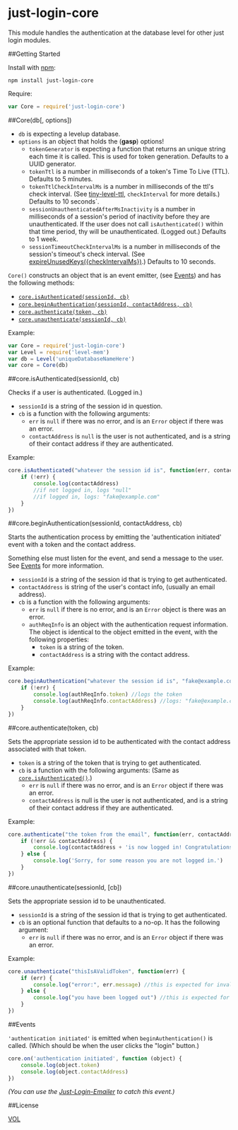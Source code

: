 just-login-core
===============

This module handles the authentication at the database level for other just login modules.

##Getting Started

Install with [npm](http://nodejs.org):

	npm install just-login-core

Require:
```js
var Core = require('just-login-core')
```

##Core(db[, options])

- `db` is expecting a levelup database.
- `options` is an object that holds the (**gasp**) options!
	- `tokenGenerator` is expecting a function that returns an unique string each time it is called. This is used for token generation. Defaults to a UUID generator.
	- `tokenTtl` is a number in milliseconds of a token's Time To Live (TTL). Defaults to 5 minutes.
	- `tokenTtlCheckIntervalMs` is a number in milliseconds of the ttl's check interval. (See [tiny-level-ttl][tinyttl], `checkInterval` for more details.) Defaults to 10 seconds`.
	- `sessionUnauthenticatedAfterMsInactivity` is a number in milliseconds of a session's period of inactivity before they are unauthenticated. If the user does not call `isAuthenticated()` within that time period, thy will be unauthenticated. (Logged out.) Defaults to 1 week.
	- `sessionTimeoutCheckIntervalMs` is a number in milliseconds of the session's timeout's check interval. (See [expireUnusedKeys({checkIntervalMs})][checkint].) Defaults to 10 seconds.

`Core()` constructs an object that is an event emitter, (see [Events](#events)) and has the following methods:

- [`core.isAuthenticated(sessionId, cb)`][isauthed]
- [`core.beginAuthentication(sessionId, contactAddress, cb)`][beginauth]
- [`core.authenticate(token, cb)`][auth]
- [`core.unauthenticate(sessionId, cb)`][unauth]

Example:

```js
var Core = require('just-login-core')
var Level = require('level-mem')
var db = Level('uniqueDatabaseNameHere')
var core = Core(db)
```

##core.isAuthenticated(sessionId, cb)

Checks if a user is authenticated. (Logged in.)

- `sessionId` is a string of the session id in question.
- `cb` is a function with the following arguments:
	- `err` is `null` if there was no error, and is an `Error` object if there was an error.
	- `contactAddress` is `null` is the user is not authenticated, and is a string of their contact address if they are authenticated.

Example:

```js
core.isAuthenticated("whatever the session id is", function(err, contactAddress) {
	if (!err) {
		console.log(contactAddress)
		//if not logged in, logs "null"
		//if logged in, logs: "fake@example.com"
	}
})
```

##core.beginAuthentication(sessionId, contactAddress, cb)

Starts the authentication process by emitting the 'authentication initiated' event with a token and the contact address.

Something else must listen for the event, and send a message to the user. See [Events](#events) for more information.

- `sessionId` is a string of the session id that is trying to get authenticated.
- `contactAddress` is string of the user's contact info, (usually an email address).
- `cb` is a function with the following arguments:
	- `err` is `null` if there is no error, and is an `Error` object is there was an error.
	- `authReqInfo` is an object with the authentication request information. The object is identical to the object emitted in the event, with the following properties:
		- `token` is a string of the token.
		- `contactAddress` is a string with the contact address.

Example:

```js
core.beginAuthentication("whatever the session id is", "fake@example.com", function (err, authReqInfo) {
	if (!err) {
		console.log(authReqInfo.token) //logs the token
		console.log(authReqInfo.contactAddress) //logs: "fake@example.com"
	}
})
```

##core.authenticate(token, cb)

Sets the appropriate session id to be authenticated with the contact address associated with that token.

- `token` is a string of the token that is trying to get authenticated.
- `cb` is a function with the following arguments: (Same as [`core.isAuthenticated()`][isauthed].)
	- `err` is `null` if there was no error, and is an `Error` object if there was an error.
	- `contactAddress` is null is the user is not authenticated, and is a string of their contact address if they are authenticated.

Example:

```js
core.authenticate("the token from the email", function(err, contactAddress) {
	if (!err && contactAddress) {
		console.log(contactAddress + 'is now logged in! Congratulations!')
	} else {
		console.log('Sorry, for some reason you are not logged in.')
	}
})
```

##core.unauthenticate(sessionId, [cb])

Sets the appropriate session id to be unauthenticated.

- `sessionId` is a string of the session id that is trying to get authenticated.
- `cb` is an optional function that defaults to a no-op. It has the following argument:
	- `err` is `null` if there was no error, and is an `Error` object if there was an error.

Example:

```js
core.unauthenticate("thisIsAValidToken", function(err) {
	if (err) {
		console.log("error:", err.message) //this is expected for invalid tokens (not previously logged in)
	} else {
		console.log("you have been logged out") //this is expected for valid tokens (previously logged in)
	}
})
```

##Events

`'authentication initiated'` is emitted when `beginAuthentication()` is called. (Which should be when the user clicks the "login" button.)

```js
core.on('authentication initiated', function (object) {
	console.log(object.token)
	console.log(object.contactAddress)
})
```

_(You can use the [Just-Login-Emailer][jlemailer] to catch this event.)_

##License

[VOL](http://veryopenlicense.com/)

[isauthed]: #coreisauthenticatedsessionid-cb
[beginauth]: #corebeginauthenticationsessionid-contactaddress-cb
[auth]: #coreauthenticatetoken-cb
[unauth]: #coreunauthenticatesessionid-cb
[tinyttl]: https://github.com/ArtskydJ/tiny-level-ttl#ttldb-opts
[checkint]: https://github.com/tehshrike/expire-unused-keys#timeoutms-db-checkintervalms
[jlemailer]: https://github.com/coding-in-the-wild/just-login-emailer
